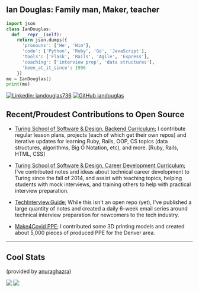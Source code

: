 ## Ian Douglas: Family man, Maker, teacher

```python
import json
class IanDouglas:
  def __repr__(self):
    return json.dumps({
      'pronouns': ['He', 'Him'],
      'code': ['Python', 'Ruby', 'Go', 'JavaScript'],
      'tools': ['Flask', 'Rails', 'Agile', 'Express'],
      'coaching': ['interview prep', 'data structures'],
      'been_at_it_since': 1996
    })
me = IanDouglas()
print(me)
```

[![Linkedin: iandouglas736](https://img.shields.io/badge/-iandouglas736-blue?style=round-square&logo=Linkedin&logoColor=white&link=https://www.linkedin.com/in/iandouglas736/)](https://www.linkedin.com/in/iandouglas736/)
[![GitHub iandouglas](https://img.shields.io/github/followers/iandouglas?label=follow&style=social)](https://github.com/iandouglas )


## Recent/Proudest Contributions to Open Source
  
- [Turing School of Software & Design, Backend Curriculum](https://github.com/turingschool/backend-curriculum-site); I contribute regular lesson plans, projects (each of which get their own repos) and iterative updates for learning Ruby, Rails, OOP, CS topics (data structures, algorithms, Big O Notation, etc), and more. [Ruby, Rails, HTML, CSS]

- [Turing School of Software & Design, Career Development Curriculum](https://github.com/turingschool/career-development-curriculum-site); I've contributed notes and ideas about technical career development to Turing since the fall of 2014, and assist with teaching topics, helping students with mock interviews, and training others to help with practical interview preparation.

- [TechInterview.Guide](https://techinterview.guide); While this isn't an open repo (yet), I've published a large quantity of notes and created a daily 6-week email series around technical interview preparation for newcomers to the tech industry.

- [Make4Covid PPE](https://github.com/make4covidstack/Stack-Experiments); I contributed some 3D printing models and created about 5,000 pieces of produced PPE for the Denver area.

---

## Cool Stats

(provided by [anuraghazra](https://github.com/anuraghazra/github-readme-stats))

<img align="left" src="https://github-readme-stats.vercel.app/api?username=iandouglas&show_icons=true&theme=nord&count_private=true" />
<img align="left" src="https://github-readme-stats.vercel.app/api/top-langs/?username=iandouglas&layout=compact" />
